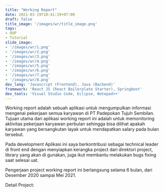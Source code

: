```yaml
---
title: "Working Report"
date: 2021-03-19T10:41:19+07:00
draft: false
title_image: '/images/wr/title_image.png'
tags:
- OOP
- Tutorial
slide_image: 
- '/images/wr/1.png'
- '/images/wr/2.png'
- '/images/wr/3.png'
- '/images/wr/4.png'
- '/images/wr/5.png'
- '/images/wr/6.png'
- '/images/wr/7.png'
- '/images/wr/8.png'
dev_lang: 'Javascript (Frontend), Java (Backend)' 
framework: 'React JS (React Boilerplate Starter), Springboot' 
dev_tools: 'Visual Studio Code, Eclipse, Notepad++' 
---
```


Working report adalah sebuah aplikasi untuk mengumpulkan informasi mengenai pekerjaan semua karyawan di PT Padepokan Tujuh Sembilan.  Tujuan utama dari aplikasi working report ini adalah untuk memonitoring aktivitas pekerjaan karyawan perbulan sehingga bisa dilihat apakah karyawan yang bersangkutan layak untuk mendapatkan salary pada bulan tersebut.

Pada development Aplikasi ini saya berkontribusi sebagai technical leader di front end dengan menyiapkan kerangka project dari direktori project, library yang akan di gunakan, juga ikut membantu melakukan bugs fixing saat selesai uat. 

Pengerjaan project working report ini berlangsung selama 6 bulan, dari Desember 2020 sampai Mei 2021.

Detail Project:



